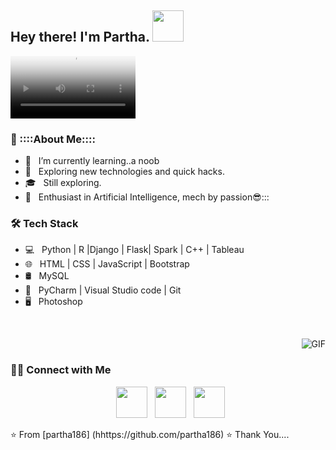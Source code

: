<h2> Hey there! I'm Partha. <img src="https://d2wvdrxmr8p0wf.cloudfront.net/static/giveindia.svg" width="50">
</h2>

<video align="right" alt="GIF" poster="https://i.gifer.com/fetch/w300-preview/cf/cf95f54d66e86b735a6a549deb92c993.gif" width="200" class="full-media" loop="" autoplay="" playsinline=""><source src="https://i.gifer.com/GYny.mp4" type="video/mp4"></video>


<h3>👨 ::::About Me::::</h3>

- 🔭 &nbsp; I’m currently learning..a noob
- 🤔 &nbsp; Exploring new technologies and quick hacks.
- 🎓 &nbsp; Still exploring.
- 🌱 &nbsp; Enthusiast in Artificial Intelligence, mech by passion😎:::

<h3>🛠 Tech Stack</h3>

- 💻 &nbsp; Python | R |Django | Flask| Spark | C++ | Tableau
- 🌐 &nbsp; HTML | CSS | JavaScript | Bootstrap 
- 🛢 &nbsp; MySQL 
- 🔧 &nbsp; PyCharm | Visual Studio code | Git
- 🖥 &nbsp; Photoshop 

<br>
<p align="center">
<img align="right" alt="GIF" src="https://raw.githubusercontent.com/haoruilee/haoruilee/master/pic/pusheencode.gif" />
</p> 

</br>

<h3> 🤝🏻 Connect with Me </h3>

<p align="center">
&nbsp; <a href="https://www.kaggle.com/parthabera" target="_blank" rel="noopener noreferrer"><img src="https://cdn4.iconfinder.com/data/icons/logos-and-brands/512/189_Kaggle_logo_logos-512.png" width="50" /></a>  
&nbsp; <a href="https://www.linkedin.com/in/parthasarathi-bera-75b568118/," target="_blank" rel="noopener noreferrer"><img src="https://img.icons8.com/plasticine/100/000000/linkedin.png" width="50" /></a>
&nbsp; <a href="mailto:bera.partha050@gmail.com" target="_blank" rel="noopener noreferrer"><img src="https://img.icons8.com/plasticine/100/000000/gmail.png"  width="50" /></a>
</p>

⭐️ From [partha186] (hhttps://github.com/partha186)
⭐️ Thank You....
